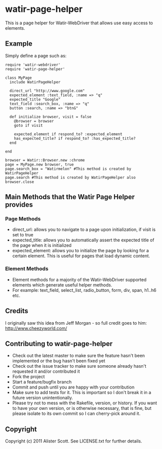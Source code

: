 # watir-page-helper

This is a page helper for Watir-WebDriver that allows use easy access to elements.

## Example

Simply define a page such as:

    require 'watir-webdriver'
    require 'watir-page-helper'

    class MyPage
      include WatirPageHelper

      direct_url "http://www.google.com"
      expected_element :text_field, :name => "q"
      expected_title "Google"
      text_field :search_box, :name => "q"
      button :search, :name => "btnG"

      def initialize browser, visit = false
        @browser = browser
        goto if visit

        expected_element if respond_to? :expected_element
        has_expected_title? if respond_to? :has_expected_title?
      end

    end

    browser = Watir::Browser.new :chrome
    page = MyPage.new browser, true
    page.search_box = "Watirmelon" #This method is created by WatirPageHelper
    page.search #This method is created by WatirPageHelper also
    browser.close

## Main Methods that the Watir Page Helper provides

### Page Methods
* direct_url: allows you to navigate to a page upon initialization, if visit is set to true
* expected_title: allows you to automatically assert the expected title of the page when it is initialized
* expected_element: allows you to initialize the page by looking for a certain element. This is useful for pages that load dynamic content.

### Element Methods
* Element methods for a majority of the Watir-WebDriver supported elements which generate useful helper methods.
* For example: text_field, select_list, radio_button, form, div, span, h1..h6 etc.

## Credits

I originally saw this idea from Jeff Morgan - so full credit goes to him: http://www.cheezyworld.com/

## Contributing to watir-page-helper
 
* Check out the latest master to make sure the feature hasn't been implemented or the bug hasn't been fixed yet
* Check out the issue tracker to make sure someone already hasn't requested it and/or contributed it
* Fork the project
* Start a feature/bugfix branch
* Commit and push until you are happy with your contribution
* Make sure to add tests for it. This is important so I don't break it in a future version unintentionally.
* Please try not to mess with the Rakefile, version, or history. If you want to have your own version, or is otherwise necessary, that is fine, but please isolate to its own commit so I can cherry-pick around it.

## Copyright

Copyright (c) 2011 Alister Scott. See LICENSE.txt for
further details.